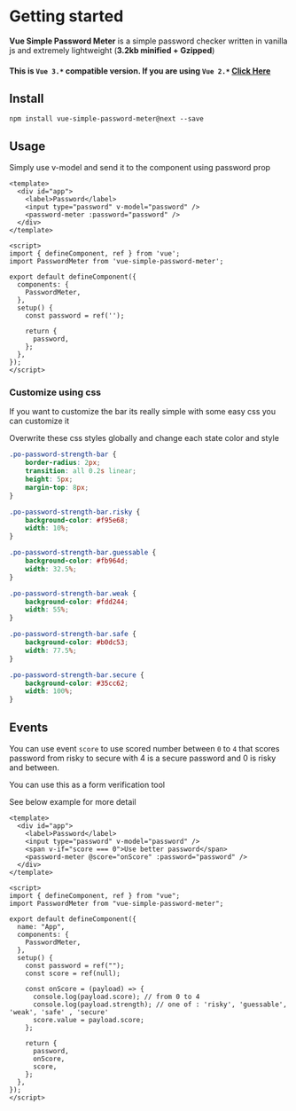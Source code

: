 # Getting started

**Vue Simple Password Meter** is a simple password checker written in vanilla js and extremely lightweight (**3.2kb minified + Gzipped**)

#### This is `Vue 3.*` compatible version. If you are using `Vue 2.*` [Click Here](https://github.com/miladd3/vue-simple-password-meter#readme)

## Install

`npm install vue-simple-password-meter@next --save`

## Usage

Simply use v-model and send it to the component using password prop

```vue
<template>
  <div id="app">
    <label>Password</label>
    <input type="password" v-model="password" />
    <password-meter :password="password" />
  </div>
</template>

<script>
import { defineComponent, ref } from 'vue';
import PasswordMeter from 'vue-simple-password-meter';

export default defineComponent({
  components: {
    PasswordMeter,
  },
  setup() {
    const password = ref('');

    return {
      password,
    };
  },
});
</script>
```

### Customize using css

If you want to customize the bar its really simple with some easy css you can customize it

Overwrite these css styles globally and change each state color and style

```css
.po-password-strength-bar {
    border-radius: 2px;
    transition: all 0.2s linear;
    height: 5px;
    margin-top: 8px;
}

.po-password-strength-bar.risky {
    background-color: #f95e68;
    width: 10%;
}

.po-password-strength-bar.guessable {
    background-color: #fb964d;
    width: 32.5%;
}

.po-password-strength-bar.weak {
    background-color: #fdd244;
    width: 55%;
}

.po-password-strength-bar.safe {
    background-color: #b0dc53;
    width: 77.5%;
}

.po-password-strength-bar.secure {
    background-color: #35cc62;
    width: 100%;
}
```

## Events

You can use event `score` to use scored number between `0` to `4` that scores password from risky to secure with 4 is a secure password and 0 is risky and between.

You can use this as a form verification tool

See below example for more detail

```vue
<template>
  <div id="app">
    <label>Password</label>
    <input type="password" v-model="password" />
    <span v-if="score === 0">Use better password</span>
    <password-meter @score="onScore" :password="password" />
  </div>
</template>

<script>
import { defineComponent, ref } from "vue";
import PasswordMeter from "vue-simple-password-meter";

export default defineComponent({
  name: "App",
  components: {
    PasswordMeter,
  },
  setup() {
    const password = ref("");
    const score = ref(null);

    const onScore = (payload) => {
      console.log(payload.score); // from 0 to 4
      console.log(payload.strength); // one of : 'risky', 'guessable', 'weak', 'safe' , 'secure'
      score.value = payload.score;
    };

    return {
      password,
      onScore,
      score,
    };
  },
});
</script>
```
